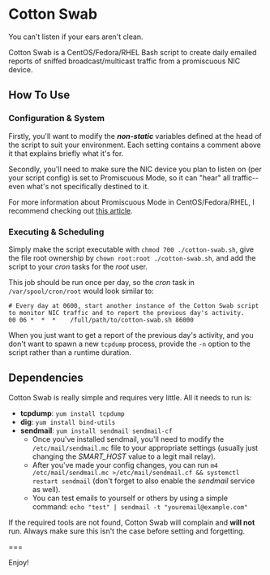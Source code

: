# Cotton Swab
You can't listen if your ears aren't clean.
 
Cotton Swab is a CentOS/Fedora/RHEL Bash script to create daily emailed reports of sniffed broadcast/multicast traffic from a promiscuous NIC device.


## How To Use
### Configuration & System
Firstly, you'll want to modify the ___non-static___ variables defined at the head of the script to suit your environment. Each setting contains a comment above it that explains briefly what it's for.

Secondly, you'll need to make sure the NIC device you plan to listen on (per your script config) is set to Promiscuous Mode, so it can "hear" all traffic--even what's not specifically destined to it.

For more information about Promiscuous Mode in CentOS/Fedora/RHEL, I recommend checking out [this article](https://www.thegeekdiary.com/how-to-configure-interface-in-promiscuous-mode-in-centos-rhel/).

### Executing & Scheduling
Simply make the script executable with `chmod 700 ./cotton-swab.sh`, give the file root ownership by `chown root:root ./cotton-swab.sh`, and add the script to your _cron_ tasks for the _root_ user.

This job should be run once per day, so the _cron_ task in `/var/spool/cron/root` would look similar to:
```
# Every day at 0600, start another instance of the Cotton Swab script to monitor NIC traffic and to report the previous day's activity.
00 06 *  *  *    /full/path/to/cotton-swab.sh 86000 
```

When you just want to get a report of the previous day's activity, and you don't want to spawn a new `tcpdump` process, provide the `-n` option to the script rather than a runtime duration.


## Dependencies
Cotton Swab is really simple and requires very little. All it needs to run is:
- __tcpdump__: `yum install tcpdump`
- __dig__: `yum install bind-utils`
- __sendmail__: `yum install sendmail sendmail-cf`
    - Once you've installed sendmail, you'll need to modify the `/etc/mail/sendmail.mc` file to your appropriate settings (usually just changing the *SMART_HOST* value to a legit mail relay).
    - After you've made your config changes, you can run `m4 /etc/mail/sendmail.mc >/etc/mail/sendmail.cf && systemctl restart sendmail` (don't forget to also enable the _sendmail_ service as well).
    - You can test emails to yourself or others by using a simple command: `echo "test" | sendmail -t "youremail@example.com"`

If the required tools are not found, Cotton Swab will complain and __will not__ run. Always make sure this isn't the case before setting and forgetting.

===

Enjoy!